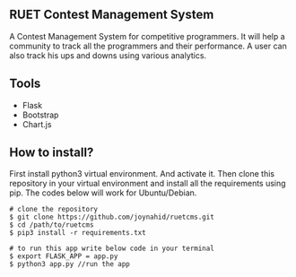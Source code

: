 RUET Contest Management System
------------------------------------
A Contest Management System for competitive programmers. It will help a community to track all the programmers and their performance. A user can also track his ups and downs using various analytics.

Tools
-------
- Flask
- Bootstrap
- Chart.js

How to install?
-----------------
First install python3 virtual environment. And activate it. Then clone this repository in your virtual environment and install all the requirements using pip. The codes below will work for Ubuntu/Debian.

    # clone the repository
    $ git clone https://github.com/joynahid/ruetcms.git
    $ cd /path/to/ruetcms
    $ pip3 install -r requirements.txt

    # to run this app write below code in your terminal
    $ export FLASK_APP = app.py
    $ python3 app.py //run the app
